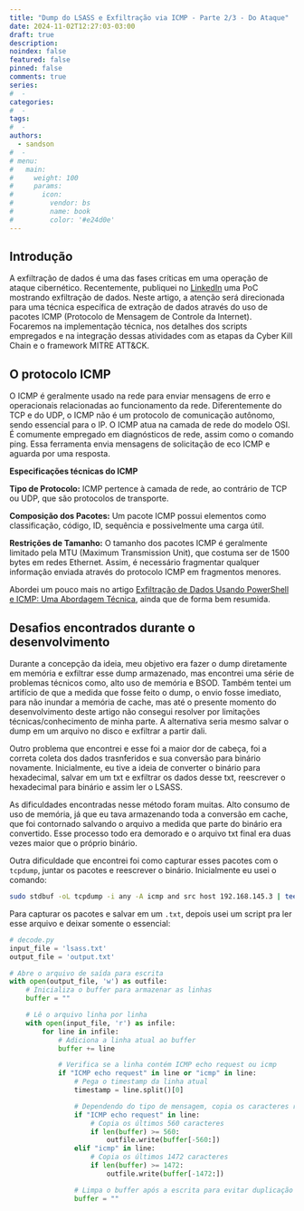 ```yaml
---
title: "Dump do LSASS e Exfiltração via ICMP - Parte 2/3 - Do Ataque"
date: 2024-11-02T12:27:03-03:00
draft: true
description: 
noindex: false
featured: false
pinned: false
comments: true
series:
#  - 
categories:
#  - 
tags:
#  - 
authors:
  - sandson
#  - 
# menu:
#   main:
#     weight: 100
#     params:
#       icon:
#         vendor: bs
#         name: book
#         color: '#e24d0e'
---
```


## Introdução

A exfiltração de dados é uma das fases críticas em uma operação de ataque cibernético. Recentemente, publiquei no [LinkedIn](https://www.linkedin.com/feed/update/urn:li:activity:7247950726725808129/) uma PoC mostrando exfiltração de dados. Neste artigo, a atenção será direcionada para uma técnica específica de extração de dados através do uso de pacotes ICMP (Protocolo de Mensagem de Controle da Internet). Focaremos na implementação técnica, nos detalhes dos scripts empregados e na integração dessas atividades com as etapas da Cyber Kill Chain e o framework MITRE ATT&CK.

## O protocolo ICMP

O ICMP é geralmente usado na rede para enviar mensagens de erro e operacionais relacionadas ao funcionamento da rede. Diferentemente do TCP e do UDP, o ICMP não é um protocolo de comunicação autônomo, sendo essencial para o IP. O ICMP atua na camada de rede do modelo OSI. É comumente empregado em diagnósticos de rede, assim como o comando ping. Essa ferramenta envia mensagens de solicitação de eco ICMP e aguarda por uma resposta.

**Especificações técnicas do ICMP**

**Tipo de Protocolo:** ICMP pertence à camada de rede, ao contrário de TCP ou UDP, que são protocolos de transporte.

**Composição dos Pacotes:** Um pacote ICMP possui elementos como classificação, código, ID, sequência e possivelmente uma carga útil.

**Restrições de Tamanho:** O tamanho dos pacotes ICMP é geralmente limitado pela MTU (Maximum Transmission Unit), que costuma ser de 1500 bytes em redes Ethernet. Assim, é necessário fragmentar qualquer informação enviada através do protocolo ICMP em fragmentos menores.

Abordei um pouco mais no artigo [Exfiltração de Dados Usando PowerShell e ICMP: Uma Abordagem Técnica](https://sandsoncosta.github.io/blog/2024/09/exfiltra%C3%A7%C3%A3o-de-dados-usando-powershell-e-icmp-uma-abordagem-t%C3%A9cnica/#5-considera%C3%A7%C3%B5es-t%C3%A9cnicas), ainda que de forma bem resumida.

## Desafios encontrados durante o desenvolvimento

Durante a concepção da ideia, meu objetivo era fazer o dump diretamente em memória e exfiltrar esse dump armazenado, mas encontrei uma série de problemas técnicos como, alto uso de memória e BSOD. Também tentei um artifício de que a medida que fosse feito o dump, o envio fosse imediato, para não inundar a memória de cache, mas até o presente momento do desenvolvimento deste artigo não consegui resolver por limitações técnicas/conhecimento de minha parte. A alternativa seria mesmo salvar o dump em um arquivo no disco e exfiltrar a partir dali. 

Outro problema que encontrei e esse foi a maior dor de cabeça, foi a correta coleta dos dados trasnferidos e sua conversão para binário novamente. Inicialmente, eu tive a ideia de converter o binário para hexadecimal, salvar em um txt e exfiltrar os dados desse txt, reescrever o hexadecimal para binário e assim ler o LSASS.

As dificuldades encontradas nesse método foram muitas. Alto consumo de uso de memória, já que eu tava armazenando toda a conversão em cache, que foi contornado salvando o arquivo a medida que parte do binário era convertido. Esse processo todo era demorado e o arquivo txt final era duas vezes maior que o próprio binário.

Outra dificuldade que encontrei foi como capturar esses pacotes com o `tcpdump`, juntar os pacotes e reescrever o binário. Inicialmente eu usei o comando:

```bash
sudo stdbuf -oL tcpdump -i any -A icmp and src host 192.168.145.3 | tee captura.txt
```

Para capturar os pacotes e salvar em um `.txt`, depois usei um script pra ler esse arquivo e deixar somente o essencial:

```python
# decode.py
input_file = 'lsass.txt'
output_file = 'output.txt'

# Abre o arquivo de saída para escrita
with open(output_file, 'w') as outfile:
    # Inicializa o buffer para armazenar as linhas
    buffer = ""

    # Lê o arquivo linha por linha
    with open(input_file, 'r') as infile:
        for line in infile:
            # Adiciona a linha atual ao buffer
            buffer += line

            # Verifica se a linha contém ICMP echo request ou icmp
            if "ICMP echo request" in line or "icmp" in line:
                # Pega o timestamp da linha atual
                timestamp = line.split()[0]

                # Dependendo do tipo de mensagem, copia os caracteres relevantes
                if "ICMP echo request" in line:
                    # Copia os últimos 560 caracteres
                    if len(buffer) >= 560:
                        outfile.write(buffer[-560:])
                elif "icmp" in line:
                    # Copia os últimos 1472 caracteres
                    if len(buffer) >= 1472:
                        outfile.write(buffer[-1472:])

                # Limpa o buffer após a escrita para evitar duplicação
                buffer = ""
```
